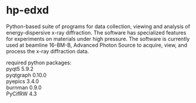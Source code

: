 # hp-edxd
 
Python-based suite of programs for data collection, viewing and analysis of energy-dispersive x-ray diffraction. The software has specialized features for experiments on materials under high pressure. The software is currently used at beamline 16-BM-B, Advanced Photon Source to acquire, view, and process the x-ray diffraction data.

required python packages: <br>
pyqt5 5.9.2 <br>
pyqtgraph 0.10.0<br>
pyepics 3.4.0<br>
burnman 0.9.0<br>
PyCifRW 4.3 <br>